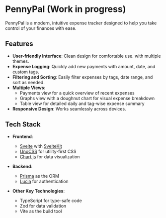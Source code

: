 # PennyPal (Work in progress)

PennyPal is a modern, intuitive expense tracker designed to help you take control of your finances with ease.

## Features

- **User-friendly Interface**: Clean design for comfortable use. with multiple themes.
- **Expense Logging**: Quickly add new payments with amount, date, and custom tags.
- **Filtering and Sorting**: Easily filter expenses by tags, date range, and sort as needed.
- **Multiple Views**: 
  - Payments view for a quick overview of recent expenses
  - Graphs view with a doughnut chart for visual expense breakdown
  - Table view for detailed daily and tag-wise expense summary
- **Responsive Design**: Works seamlessly across devices.

## Tech Stack

- **Frontend**: 
  - [Svelte](https://svelte.dev/) with [SvelteKit](https://kit.svelte.dev/)
  - [UnoCSS](https://unocss.dev/) for utility-first CSS
  - [Chart.js](https://www.chartjs.org/) for data visualization

- **Backend**:
  - [Prisma](https://www.prisma.io/) as the ORM
  - [Lucia](https://lucia-auth.com/) for authentication

- **Other Key Technologies**:
  - TypeScript for type-safe code
  - Zod for data validation
  - Vite as the build tool
